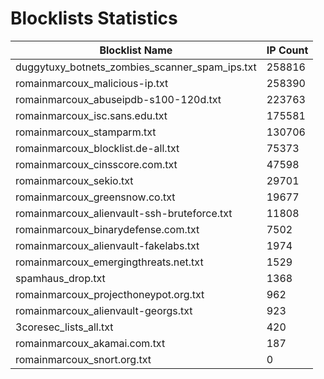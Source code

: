 # Blocklists Statistics
| Blocklist Name | IP Count |
|----|----|
| duggytuxy_botnets_zombies_scanner_spam_ips.txt | 258816 |
| romainmarcoux_malicious-ip.txt | 258390 |
| romainmarcoux_abuseipdb-s100-120d.txt | 223763 |
| romainmarcoux_isc.sans.edu.txt | 175581 |
| romainmarcoux_stamparm.txt | 130706 |
| romainmarcoux_blocklist.de-all.txt | 75373 |
| romainmarcoux_cinsscore.com.txt | 47598 |
| romainmarcoux_sekio.txt | 29701 |
| romainmarcoux_greensnow.co.txt | 19677 |
| romainmarcoux_alienvault-ssh-bruteforce.txt | 11808 |
| romainmarcoux_binarydefense.com.txt | 7502 |
| romainmarcoux_alienvault-fakelabs.txt | 1974 |
| romainmarcoux_emergingthreats.net.txt | 1529 |
| spamhaus_drop.txt | 1368 |
| romainmarcoux_projecthoneypot.org.txt | 962 |
| romainmarcoux_alienvault-georgs.txt | 923 |
| 3coresec_lists_all.txt | 420 |
| romainmarcoux_akamai.com.txt | 187 |
| romainmarcoux_snort.org.txt | 0 |
